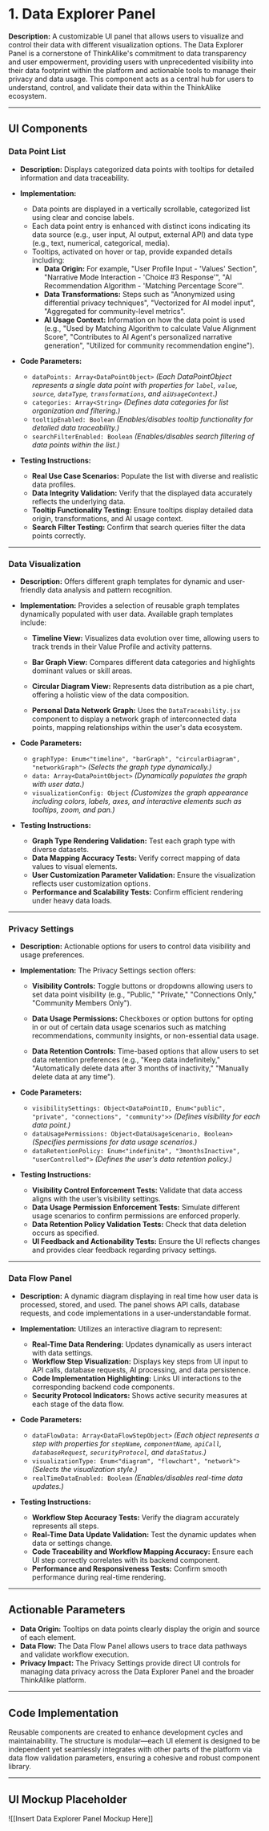 # 1. Data Explorer Panel

**Description:**
A customizable UI panel that allows users to visualize and control their data with different visualization options. The Data Explorer Panel is a cornerstone of ThinkAlike's commitment to data transparency and user empowerment, providing users with unprecedented visibility into their data footprint within the platform and actionable tools to manage their privacy and data usage. This component acts as a central hub for users to understand, control, and validate their data within the ThinkAlike ecosystem.

---

## UI Components

### Data Point List

* **Description:**
  Displays categorized data points with tooltips for detailed information and data traceability.

* **Implementation:**
  - Data points are displayed in a vertically scrollable, categorized list using clear and concise labels.
  - Each data point entry is enhanced with distinct icons indicating its data source (e.g., user input, AI output, external API) and data type (e.g., text, numerical, categorical, media).
  - Tooltips, activated on hover or tap, provide expanded details including:
    - **Data Origin:** For example, "User Profile Input - 'Values' Section", "Narrative Mode Interaction - 'Choice #3 Response'", "AI Recommendation Algorithm - 'Matching Percentage Score'".
    - **Data Transformations:** Steps such as "Anonymized using differential privacy techniques", "Vectorized for AI model input", "Aggregated for community-level metrics".
    - **AI Usage Context:** Information on how the data point is used (e.g., "Used by Matching Algorithm to calculate Value Alignment Score", "Contributes to AI Agent's personalized narrative generation", "Utilized for community recommendation engine").

* **Code Parameters:**
  - `dataPoints: Array<DataPointObject>`
    *(Each DataPointObject represents a single data point with properties for `label`, `value`, `source`, `dataType`, `transformations`, and `aiUsageContext`.)*
  - `categories: Array<String>`
    *(Defines data categories for list organization and filtering.)*
  - `tooltipEnabled: Boolean`
    *(Enables/disables tooltip functionality for detailed data traceability.)*
  - `searchFilterEnabled: Boolean`
    *(Enables/disables search filtering of data points within the list.)*

* **Testing Instructions:**
  - **Real Use Case Scenarios:** Populate the list with diverse and realistic data profiles.
  - **Data Integrity Validation:** Verify that the displayed data accurately reflects the underlying data.
  - **Tooltip Functionality Testing:** Ensure tooltips display detailed data origin, transformations, and AI usage context.
  - **Search Filter Testing:** Confirm that search queries filter the data points correctly.

---

### Data Visualization

* **Description:**
  Offers different graph templates for dynamic and user-friendly data analysis and pattern recognition.

* **Implementation:**
  Provides a selection of reusable graph templates dynamically populated with user data. Available graph templates include:

  - **Timeline View:**
    Visualizes data evolution over time, allowing users to track trends in their Value Profile and activity patterns.

  - **Bar Graph View:**
    Compares different data categories and highlights dominant values or skill areas.

  - **Circular Diagram View:**
    Represents data distribution as a pie chart, offering a holistic view of the data composition.

  - **Personal Data Network Graph:**
    Uses the `DataTraceability.jsx` component to display a network graph of interconnected data points, mapping relationships within the user's data ecosystem.

* **Code Parameters:**
  - `graphType: Enum<"timeline", "barGraph", "circularDiagram", "networkGraph">`
    *(Selects the graph type dynamically.)*
  - `data: Array<DataPointObject>`
    *(Dynamically populates the graph with user data.)*
  - `visualizationConfig: Object`
    *(Customizes the graph appearance including colors, labels, axes, and interactive elements such as tooltips, zoom, and pan.)*

* **Testing Instructions:**
  - **Graph Type Rendering Validation:** Test each graph type with diverse datasets.
  - **Data Mapping Accuracy Tests:** Verify correct mapping of data values to visual elements.
  - **User Customization Parameter Validation:** Ensure the visualization reflects user customization options.
  - **Performance and Scalability Tests:** Confirm efficient rendering under heavy data loads.

---

### Privacy Settings

* **Description:**
  Actionable options for users to control data visibility and usage preferences.

* **Implementation:**
  The Privacy Settings section offers:

  - **Visibility Controls:**
    Toggle buttons or dropdowns allowing users to set data point visibility (e.g., "Public," "Private," "Connections Only," "Community Members Only").

  - **Data Usage Permissions:**
    Checkboxes or option buttons for opting in or out of certain data usage scenarios such as matching recommendations, community insights, or non-essential data usage.

  - **Data Retention Controls:**
    Time-based options that allow users to set data retention preferences (e.g., "Keep data indefinitely," "Automatically delete data after 3 months of inactivity," "Manually delete data at any time").

* **Code Parameters:**
  - `visibilitySettings: Object<DataPointID, Enum<"public", "private", "connections", "community">>`
    *(Defines visibility for each data point.)*
  - `dataUsagePermissions: Object<DataUsageScenario, Boolean>`
    *(Specifies permissions for data usage scenarios.)*
  - `dataRetentionPolicy: Enum<"indefinite", "3monthsInactive", "userControlled">`
    *(Defines the user's data retention policy.)*

* **Testing Instructions:**
  - **Visibility Control Enforcement Tests:** Validate that data access aligns with the user’s visibility settings.
  - **Data Usage Permission Enforcement Tests:** Simulate different usage scenarios to confirm permissions are enforced properly.
  - **Data Retention Policy Validation Tests:** Check that data deletion occurs as specified.
  - **UI Feedback and Actionability Tests:** Ensure the UI reflects changes and provides clear feedback regarding privacy settings.

---

### Data Flow Panel

* **Description:**
  A dynamic diagram displaying in real time how user data is processed, stored, and used. The panel shows API calls, database requests, and code implementations in a user-understandable format.

* **Implementation:**
  Utilizes an interactive diagram to represent:

  - **Real-Time Data Rendering:** Updates dynamically as users interact with data settings.
  - **Workflow Step Visualization:** Displays key steps from UI input to API calls, database requests, AI processing, and data persistence.
  - **Code Implementation Highlighting:** Links UI interactions to the corresponding backend code components.
  - **Security Protocol Indicators:** Shows active security measures at each stage of the data flow.

* **Code Parameters:**
  - `dataFlowData: Array<DataFlowStepObject>`
    *(Each object represents a step with properties for `stepName`, `componentName`, `apiCall`, `databaseRequest`, `securityProtocol`, and `dataStatus`.)*
  - `visualizationType: Enum<"diagram", "flowchart", "network">`
    *(Selects the visualization style.)*
  - `realTimeDataEnabled: Boolean`
    *(Enables/disables real-time data updates.)*

* **Testing Instructions:**
  - **Workflow Step Accuracy Tests:** Verify the diagram accurately represents all steps.
  - **Real-Time Data Update Validation:** Test the dynamic updates when data or settings change.
  - **Code Traceability and Workflow Mapping Accuracy:** Ensure each UI step correctly correlates with its backend component.
  - **Performance and Responsiveness Tests:** Confirm smooth performance during real-time rendering.

---

## Actionable Parameters

- **Data Origin:** Tooltips on data points clearly display the origin and source of each element.
- **Data Flow:** The Data Flow Panel allows users to trace data pathways and validate workflow execution.
- **Privacy Impact:** The Privacy Settings provide direct UI controls for managing data privacy across the Data Explorer Panel and the broader ThinkAlike platform.

---

## Code Implementation

Reusable components are created to enhance development cycles and maintainability. The structure is modular—each UI element is designed to be independent yet seamlessly integrates with other parts of the platform via data flow validation parameters, ensuring a cohesive and robust component library.

---

## UI Mockup Placeholder

![[Insert Data Explorer Panel Mockup Here]]
